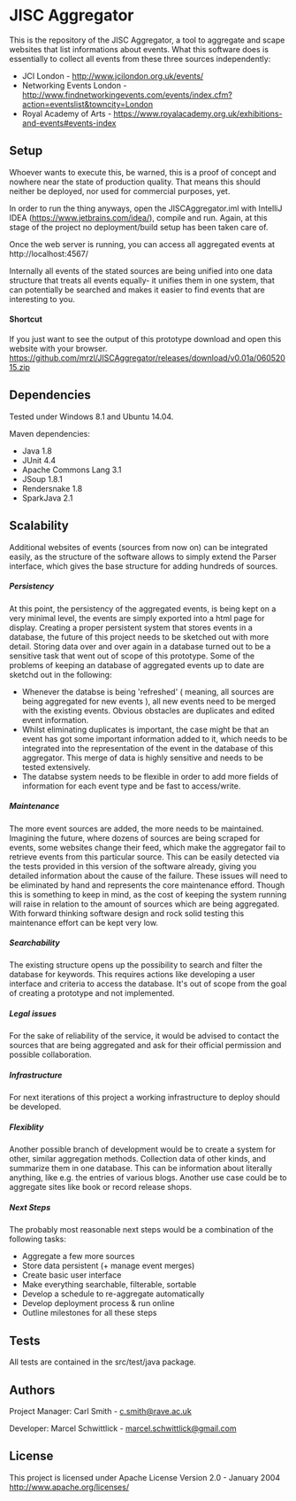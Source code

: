 JISC Aggregator
===============

This is the repository of the JISC Aggregator, a tool to aggregate and scape websites that list informations about events. What this software does is essentially to collect all events from these three sources independently:
* JCI London - http://www.jcilondon.org.uk/events/
* Networking Events London - http://www.findnetworkingevents.com/events/index.cfm?action=eventslist&towncity=London
* Royal Academy of Arts - https://www.royalacademy.org.uk/exhibitions-and-events#events-index

Setup
-----
Whoever wants to execute this, be warned, this is a proof of concept and nowhere near the state of production quality. That means this should neither be deployed, nor used for commercial purposes, yet.

In order to run the thing anyways, open the JISCAggregator.iml with IntelliJ IDEA (https://www.jetbrains.com/idea/), compile and run. Again, at this stage of the project no deployment/build setup has been taken care of.

Once the web server is running, you can access all aggregated events at http://localhost:4567/

Internally all events of the stated sources are being unified into one data structure that treats all events equally- it 
unifies them in one system, that can potentially be searched and makes it easier to find events that are interesting
to you.

#### Shortcut

If you just want to see the output of this prototype download and open this website with your browser.
https://github.com/mrzl/JISCAggregator/releases/download/v0.01a/06052015.zip


Dependencies
------------
Tested under Windows 8.1 and Ubuntu 14.04.

Maven dependencies:
- Java 1.8
- JUnit 4.4
- Apache Commons Lang 3.1
- JSoup 1.8.1
- Rendersnake 1.8
- SparkJava 2.1

Scalability
-----------
Additional websites of events (sources from now on) can be integrated easily, as the structure of the software allows to simply extend the Parser interface, which gives the base structure for adding hundreds of sources.

##### Persistency
At this point, the persistency of the aggregated events, is being kept on a very minimal level, the events are simply exported into a html page for display. Creating a proper persistent system that stores events in a database, the future of this project needs to be sketched out with more detail. Storing data over and over again in a database turned out to be a sensitive task that went out of scope of this prototype. Some of the problems of keeping an database of aggregated events up to date are sketchd out in the following:
* Whenever the databse is being 'refreshed' ( meaning, all sources are being aggregated for new events ), all new events need to be merged with the existing events. Obvious obstacles are duplicates and edited event information.
* Whilst eliminating duplicates is important, the case might be that an event has got some important information added to it, which needs to be integrated into the representation of the event in the database of this aggregator. This merge of data is highly sensitive and needs to be tested extensively.
* The databse system needs to be flexible in order to add more fields of information for each event type and be fast to access/write.

##### Maintenance
The more event sources are added, the more needs to be maintained. Imagining the future, where dozens of sources
are being scraped for events, some websites change their feed, which make the aggregator fail to retrieve events
from this particular source. This can be easily detected via the tests provided in this version of the software 
already, giving you detailed information about the cause of the failure. These issues will need to be eliminated by hand and represents the core maintenance efford. Though this is something to keep in mind, as the cost of keeping the system running will raise in relation to the amount of sources which are being aggregated. With forward thinking software design and 
rock solid testing this maintenance effort can be kept very low.

##### Searchability
The existing structure opens up the possibility to search and filter the database for keywords. This requires actions like developing a user
interface and criteria to access the database. It's out of scope from the goal of creating a prototype and not implemented.

##### Legal issues
For the sake of reliability of the service, it would be advised to contact the sources that are being aggregated and 
ask for their official permission and possible collaboration.

##### Infrastructure
For next iterations of this project a working infrastructure to deploy should be developed. 

##### Flexiblity
Another possible branch of development would be to create a system for other, similar aggregation methods. Collection data of other kinds, and summarize them in one database. This can be information about literally anything, like e.g. the entries of various blogs. Another use case could be to aggregate sites like book or record release shops.

##### Next Steps
The probably most reasonable next steps would be a combination of the following tasks:
* Aggregate a few more sources
* Store data persistent (+ manage event merges)
* Create basic user interface
* Make everything searchable, filterable, sortable
* Develop a schedule to re-aggregate automatically
* Develop deployment process & run online
* Outline milestones for all these steps

Tests
-----
All tests are contained in the src/test/java package.

Authors
------
Project Manager: Carl Smith - c.smith@rave.ac.uk

Developer: Marcel Schwittlick - marcel.schwittlick@gmail.com

License
-------
This project is licensed under Apache License Version 2.0 - January 2004
http://www.apache.org/licenses/
